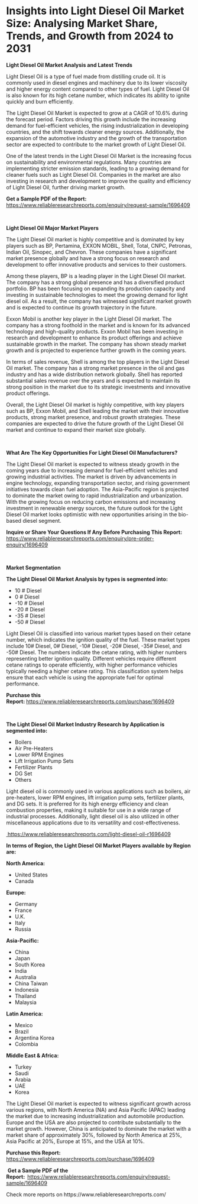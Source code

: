 <p><h1>Insights into Light Diesel Oil Market Size: Analysing Market Share, Trends, and Growth from 2024 to 2031</h1></p><p><strong>Light Diesel Oil Market Analysis and Latest Trends</strong></p>
<p><p>Light Diesel Oil is a type of fuel made from distilling crude oil. It is commonly used in diesel engines and machinery due to its lower viscosity and higher energy content compared to other types of fuel. Light Diesel Oil is also known for its high cetane number, which indicates its ability to ignite quickly and burn efficiently.</p><p>The Light Diesel Oil Market is expected to grow at a CAGR of 10.6% during the forecast period. Factors driving this growth include the increasing demand for fuel-efficient vehicles, the rising industrialization in developing countries, and the shift towards cleaner energy sources. Additionally, the expansion of the automotive industry and the growth of the transportation sector are expected to contribute to the market growth of Light Diesel Oil.</p><p>One of the latest trends in the Light Diesel Oil Market is the increasing focus on sustainability and environmental regulations. Many countries are implementing stricter emission standards, leading to a growing demand for cleaner fuels such as Light Diesel Oil. Companies in the market are also investing in research and development to improve the quality and efficiency of Light Diesel Oil, further driving market growth.</p></p>
<p><strong>Get a Sample PDF of the Report:&nbsp;</strong> <a href="https://www.reliableresearchreports.com/enquiry/request-sample/1696409">https://www.reliableresearchreports.com/enquiry/request-sample/1696409</a></p>
<p>&nbsp;</p>
<p><strong>Light Diesel Oil Major Market Players</strong></p>
<p><p>The Light Diesel Oil market is highly competitive and is dominated by key players such as BP, Pertamina, EXXON MOBIL, Shell, Total, CNPC, Petronas, Indian Oil, Sinopec, and Chevron. These companies have a significant market presence globally and have a strong focus on research and development to offer innovative products and services to their customers.</p><p>Among these players, BP is a leading player in the Light Diesel Oil market. The company has a strong global presence and has a diversified product portfolio. BP has been focusing on expanding its production capacity and investing in sustainable technologies to meet the growing demand for light diesel oil. As a result, the company has witnessed significant market growth and is expected to continue its growth trajectory in the future.</p><p>Exxon Mobil is another key player in the Light Diesel Oil market. The company has a strong foothold in the market and is known for its advanced technology and high-quality products. Exxon Mobil has been investing in research and development to enhance its product offerings and achieve sustainable growth in the market. The company has shown steady market growth and is projected to experience further growth in the coming years.</p><p>In terms of sales revenue, Shell is among the top players in the Light Diesel Oil market. The company has a strong market presence in the oil and gas industry and has a wide distribution network globally. Shell has reported substantial sales revenue over the years and is expected to maintain its strong position in the market due to its strategic investments and innovative product offerings.</p><p>Overall, the Light Diesel Oil market is highly competitive, with key players such as BP, Exxon Mobil, and Shell leading the market with their innovative products, strong market presence, and robust growth strategies. These companies are expected to drive the future growth of the Light Diesel Oil market and continue to expand their market size globally.</p></p>
<p>&nbsp;</p>
<p><strong>What Are The Key Opportunities For Light Diesel Oil Manufacturers?</strong></p>
<p><p>The Light Diesel Oil market is expected to witness steady growth in the coming years due to increasing demand for fuel-efficient vehicles and growing industrial activities. The market is driven by advancements in engine technology, expanding transportation sector, and rising government initiatives towards clean fuel adoption. The Asia-Pacific region is projected to dominate the market owing to rapid industrialization and urbanization. With the growing focus on reducing carbon emissions and increasing investment in renewable energy sources, the future outlook for the Light Diesel Oil market looks optimistic with new opportunities arising in the bio-based diesel segment.</p></p>
<p><strong>Inquire or Share Your Questions If Any Before Purchasing This Report:</strong> <a href="https://www.reliableresearchreports.com/enquiry/pre-order-enquiry/1696409">https://www.reliableresearchreports.com/enquiry/pre-order-enquiry/1696409</a></p>
<p>&nbsp;</p>
<p><strong>Market Segmentation</strong></p>
<p><strong>The Light Diesel Oil Market Analysis by types is segmented into:</strong></p>
<p><ul><li>10 # Diesel</li><li>0 # Diesel</li><li>-10 # Diesel</li><li>-20 # Diesel</li><li>-35 # Diesel</li><li>-50 # Diesel</li></ul></p>
<p><p>Light Diesel Oil is classified into various market types based on their cetane number, which indicates the ignition quality of the fuel. These market types include 10# Diesel, 0# Diesel, -10# Diesel, -20# Diesel, -35# Diesel, and -50# Diesel. The numbers indicate the cetane rating, with higher numbers representing better ignition quality. Different vehicles require different cetane ratings to operate efficiently, with higher performance vehicles typically needing a higher cetane rating. This classification system helps ensure that each vehicle is using the appropriate fuel for optimal performance.</p></p>
<p><strong>Purchase this Report:&nbsp;</strong><a href="https://www.reliableresearchreports.com/purchase/1696409">https://www.reliableresearchreports.com/purchase/1696409</a></p>
<p>&nbsp;</p>
<p><strong>The Light Diesel Oil Market Industry Research by Application is segmented into:</strong></p>
<p><ul><li>Boilers</li><li>Air Pre-Heaters</li><li>Lower RPM Engines</li><li>Lift Irrigation Pump Sets</li><li>Fertilizer Plants</li><li>DG Set</li><li>Others</li></ul></p>
<p><p>Light diesel oil is commonly used in various applications such as boilers, air pre-heaters, lower RPM engines, lift irrigation pump sets, fertilizer plants, and DG sets. It is preferred for its high energy efficiency and clean combustion properties, making it suitable for use in a wide range of industrial processes. Additionally, light diesel oil is also utilized in other miscellaneous applications due to its versatility and cost-effectiveness.</p></p>
<p><a href="https://www.reliableresearchreports.com/light-diesel-oil-r1696409">&nbsp;https://www.reliableresearchreports.com/light-diesel-oil-r1696409</a></p>
<p><strong>In terms of Region, the Light Diesel Oil Market Players available by Region are:</strong></p>
<p>
    <p> <strong> North America: </strong>
        <ul>
            <li>United States</li>
            <li>Canada</li>
        </ul>
        </p> 
    <p> <strong> Europe: </strong>
        <ul>
            <li>Germany</li>
            <li>France</li>
            <li>U.K.</li>
            <li>Italy</li>
            <li>Russia</li>
        </ul>
        </p> 
    <p> <strong> Asia-Pacific: </strong>
        <ul>
            <li>China</li>
            <li>Japan</li>
            <li>South Korea</li>
            <li>India</li>
            <li>Australia</li>
            <li>China Taiwan</li>
            <li>Indonesia</li>
            <li>Thailand</li>
            <li>Malaysia</li>
        </ul>
        </p> 
    <p> <strong> Latin America: </strong>
        <ul>
            <li>Mexico</li>
            <li>Brazil</li>
            <li>Argentina Korea</li>
            <li>Colombia</li>
        </ul>
        </p> 
    <p> <strong> Middle East & Africa: </strong>
        <ul>
            <li>Turkey</li>
            <li>Saudi</li>
            <li>Arabia</li>
            <li>UAE</li>
            <li>Korea</li>
        </ul>
    </p>
    </p>
<p><p>The Light Diesel Oil market is expected to witness significant growth across various regions, with North America (NA) and Asia Pacific (APAC) leading the market due to increasing industrialization and automobile production. Europe and the USA are also projected to contribute substantially to the market growth. However, China is anticipated to dominate the market with a market share of approximately 30%, followed by North America at 25%, Asia Pacific at 20%, Europe at 15%, and the USA at 10%.</p></p>
<p><strong>Purchase this Report: </strong><a href="https://www.reliableresearchreports.com/purchase/1696409">https://www.reliableresearchreports.com/purchase/1696409</a></p>
<p>&nbsp;<strong>Get a Sample PDF of the Report:&nbsp;&nbsp;</strong><a href="https://www.reliableresearchreports.com/enquiry/request-sample/1696409">https://www.reliableresearchreports.com/enquiry/request-sample/1696409</a></p>
<p><strong></strong></p>
<p>Check more reports on https://www.reliableresearchreports.com/</p>